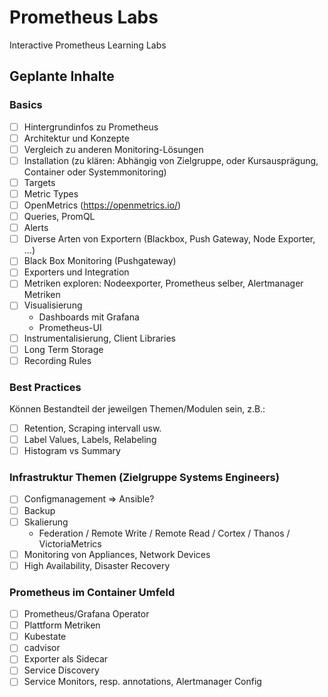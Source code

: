 # Prometheus Labs

Interactive Prometheus Learning Labs

## Geplante Inhalte

### Basics

- [ ] Hintergrundinfos zu Prometheus
- [ ] Architektur und Konzepte
- [ ] Vergleich zu anderen Monitoring-Lösungen
- [ ] Installation (zu klären: Abhängig von Zielgruppe, oder Kursausprägung, Container oder Systemmonitoring)
- [ ] Targets
- [ ] Metric Types
- [ ] OpenMetrics (https://openmetrics.io/)
- [ ] Queries, PromQL
- [ ] Alerts
- [ ] Diverse Arten von Exportern (Blackbox, Push Gateway, Node Exporter, …)
- [ ] Black Box Monitoring (Pushgateway)
- [ ] Exporters und Integration
- [ ] Metriken exploren: Nodeexporter, Prometheus selber, Alertmanager Metriken
- [ ] Visualisierung
  - Dashboards mit Grafana
  - Prometheus-UI
- [ ] Instrumentalisierung, Client Libraries
- [ ] Long Term Storage
- [ ] Recording Rules

### Best Practices

Können Bestandteil der jeweilgen Themen/Modulen sein, z.B.:

- [ ] Retention, Scraping intervall usw.
- [ ] Label Values, Labels, Relabeling
- [ ] Histogram vs Summary

### Infrastruktur Themen (Zielgruppe Systems Engineers)

- [ ] Configmanagement => Ansible?
- [ ] Backup
- [ ] Skalierung
  - Federation / Remote Write / Remote Read / Cortex / Thanos / VictoriaMetrics
- [ ] Monitoring von Appliances, Network Devices
- [ ] High Availability, Disaster Recovery

### Prometheus im Container Umfeld

- [ ] Prometheus/Grafana Operator
- [ ] Plattform Metriken 
- [ ] Kubestate
- [ ] cadvisor
- [ ] Exporter als Sidecar
- [ ] Service Discovery 
- [ ] Service Monitors, resp. annotations, Alertmanager Config
